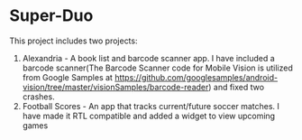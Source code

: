 # Super-Duo
This project includes two projects: 
1. Alexandria - A book list and barcode scanner app. I have included a barcode scanner(The Barcode Scanner code for Mobile Vision is utilized from Google Samples at https://github.com/googlesamples/android-vision/tree/master/visionSamples/barcode-reader) and fixed two crashes.
2. Football Scores - An app that tracks current/future soccer matches.  I have made it RTL compatible and added a widget to view upcoming games
